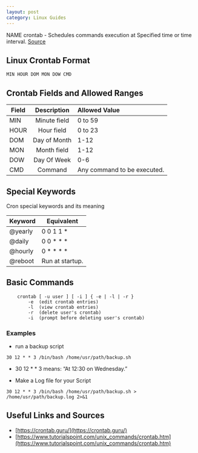 ```yaml
---
layout: post
category: Linux Guides
---
```

NAME 
crontab - Schedules commands execution at Specified time or time interval. [Source](https://www.tutorialspoint.com/unix_commands/crontab.htm)

## Linux Crontab Format
```
MIN HOUR DOM MON DOW CMD
```

## Crontab Fields and Allowed Ranges
| Field |	Description  | Allowed  Value              |
| ----- |:------------:|:--------------------------- |
| MIN	  | Minute field | 0 to 59                     |
| HOUR  | Hour field	 | 0 to 23                     |
| DOM	  | Day of Month | 1-12                        |
| MON	  | Month field  | 1-12                        |
| DOW	  | Day Of Week  | 0-6                         |
| CMD	  | Command	     | Any command to be executed. |

## Special Keywords
Cron special keywords and its meaning

| Keyword	| Equivalent
| ------- | --------------- |
| @yearly	| 0 0 1 1 *       |
| @daily  |	0 0 * * *       |
| @hourly	| 0 * * * *       |
| @reboot	| Run at startup. |

## Basic Commands
```
   	crontab [ -u user ] [ -i ] { -e | -l | -r }
      	-e	(edit crontab entries)
      	-l	(view crontab entries)
      	-r	(delete user's crontab)
      	-i	(prompt before deleting user's crontab)
```
### Examples
- run a backup script
```
30 12 * * 3 /bin/bash /home/usr/path/backup.sh
```
- 30 12 * * 3 means:
  “At 12:30 on Wednesday.”

- Make a Log file for your Script
```
30 12 * * 3 /bin/bash /home/usr/path/backup.sh > /home/usr/path/backup.log 2>&1
```
## Useful Links and Sources
- [https://crontab.guru/](https://crontab.guru/)
- [https://www.tutorialspoint.com/unix_commands/crontab.htm](https://www.tutorialspoint.com/unix_commands/crontab.htm)
